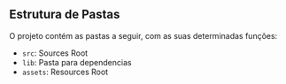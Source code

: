 ## Estrutura de Pastas

O projeto contém as pastas a seguir, com as suas determinadas funções:

- `src`: Sources Root
- `lib`: Pasta para dependencias
- `assets`: Resources Root